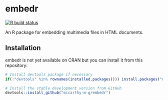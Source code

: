 # embedr

<!-- badges: start -->
[![R build status](https://github.com/mccarthy-m-g/embedr/workflows/R-CMD-check/badge.svg)](https://github.com/mccarthy-m-g/embedr/actions)
<!-- badges: end -->
  
An R package for embedding multimedia files in HTML documents.

## Installation

embedr is not yet available on CRAN but you can install it from this repository:

```r
# Install devtools package if necessary
if(!"devtools" %in% rownames(installed.packages())) install.packages("devtools")

# Install the stable development version from GitHub
devtools::install_github("mccarthy-m-g/embedr")
```

